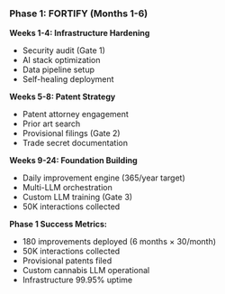 ### Phase 1: FORTIFY (Months 1-6)

**Weeks 1-4: Infrastructure Hardening**

- Security audit (Gate 1)
- AI stack optimization
- Data pipeline setup
- Self-healing deployment

**Weeks 5-8: Patent Strategy**

- Patent attorney engagement
- Prior art search
- Provisional filings (Gate 2)
- Trade secret documentation

**Weeks 9-24: Foundation Building**

- Daily improvement engine (365/year target)
- Multi-LLM orchestration
- Custom LLM training (Gate 3)
- 50K interactions collected

**Phase 1 Success Metrics:**

- 180 improvements deployed (6 months × 30/month)
- 50K interactions collected
- Provisional patents filed
- Custom cannabis LLM operational
- Infrastructure 99.95% uptime
